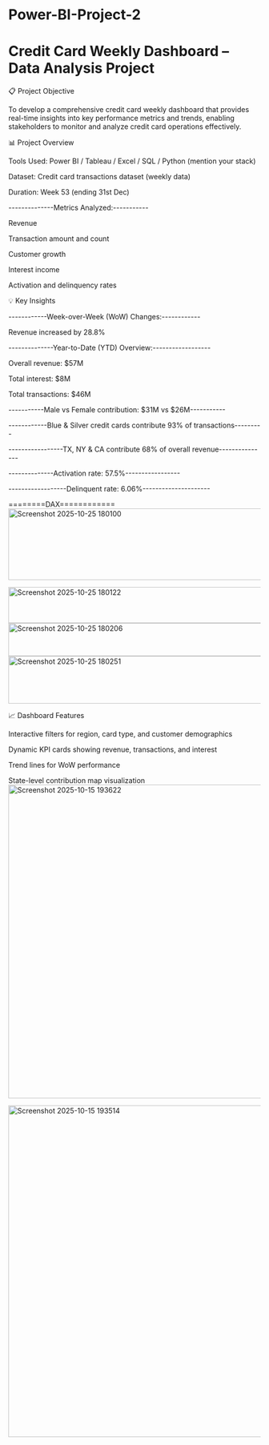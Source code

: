 # Power-BI-Project-2

# Credit Card Weekly Dashboard – Data Analysis Project

📋 Project Objective

To develop a comprehensive credit card weekly dashboard that provides real-time insights into key performance metrics and trends, enabling stakeholders to monitor and analyze credit card operations effectively.

📊 Project Overview

Tools Used: Power BI / Tableau / Excel / SQL / Python (mention your stack)

Dataset: Credit card transactions dataset (weekly data)

Duration: Week 53 (ending 31st Dec)

--------------Metrics Analyzed:-----------

Revenue

Transaction amount and count

Customer growth

Interest income

Activation and delinquency rates


💡 Key Insights

------------Week-over-Week (WoW) Changes:------------

Revenue increased by 28.8%

--------------Year-to-Date (YTD) Overview:------------------

Overall revenue: $57M

Total interest: $8M

Total transactions: $46M

-----------Male vs Female contribution: $31M vs $26M-----------

------------Blue & Silver credit cards contribute 93% of transactions---------

-----------------TX, NY & CA contribute 68% of overall revenue---------------

--------------Activation rate: 57.5%-----------------

------------------Delinquent rate: 6.06%---------------------

========DAX============
<img width="964" height="143" alt="Screenshot 2025-10-25 180100" src="https://github.com/user-attachments/assets/60055d14-53b6-4817-8760-acffaff9d564" />

<img width="964" height="72" alt="Screenshot 2025-10-25 180122" src="https://github.com/user-attachments/assets/d581be83-9fc4-4e96-854a-c5c6872e9cd4" />

<img width="964" height="66" alt="Screenshot 2025-10-25 180206" src="https://github.com/user-attachments/assets/28294255-8515-49ff-b0ce-3d971144053b" />

<img width="964" height="95" alt="Screenshot 2025-10-25 180251" src="https://github.com/user-attachments/assets/06aaef57-eaba-4ec0-a29c-66a09a356f09" />



📈 Dashboard Features

Interactive filters for region, card type, and customer demographics

Dynamic KPI cards showing revenue, transactions, and interest

Trend lines for WoW performance

State-level contribution map visualization
<img width="1365" height="627" alt="Screenshot 2025-10-15 193622" src="https://github.com/user-attachments/assets/c968e1d0-67dc-4733-a5d8-85b57ff58d38" />

<img width="1364" height="663" alt="Screenshot 2025-10-15 193514" src="https://github.com/user-attachments/assets/54e0ceb2-1d7d-4e0e-a280-0e7b90a2bb4f" />

